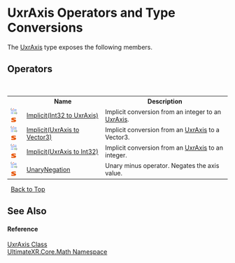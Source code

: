 # UxrAxis Operators and Type Conversions
 

The <a href="T_UltimateXR_Core_Math_UxrAxis">UxrAxis</a> type exposes the following members.


## Operators
&nbsp;<table><tr><th></th><th>Name</th><th>Description</th></tr><tr><td>![Public operator](media/puboperator.gif "Public operator")![Static member](media/static.gif "Static member")</td><td><a href="M_UltimateXR_Core_Math_UxrAxis_op_Implicit">Implicit(Int32 to UxrAxis)</a></td><td>
Implicit conversion from an integer to an <a href="T_UltimateXR_Core_Math_UxrAxis">UxrAxis</a>.</td></tr><tr><td>![Public operator](media/puboperator.gif "Public operator")![Static member](media/static.gif "Static member")</td><td><a href="M_UltimateXR_Core_Math_UxrAxis_op_Implicit_1">Implicit(UxrAxis to Vector3)</a></td><td>
Implicit conversion from an <a href="T_UltimateXR_Core_Math_UxrAxis">UxrAxis</a> to a Vector3.</td></tr><tr><td>![Public operator](media/puboperator.gif "Public operator")![Static member](media/static.gif "Static member")</td><td><a href="M_UltimateXR_Core_Math_UxrAxis_op_Implicit_2">Implicit(UxrAxis to Int32)</a></td><td>
Implicit conversion from an <a href="T_UltimateXR_Core_Math_UxrAxis">UxrAxis</a> to an integer.</td></tr><tr><td>![Public operator](media/puboperator.gif "Public operator")![Static member](media/static.gif "Static member")</td><td><a href="M_UltimateXR_Core_Math_UxrAxis_op_UnaryNegation">UnaryNegation</a></td><td>
Unary minus operator. Negates the axis value.</td></tr></table>&nbsp;
<a href="#uxraxis-operators-and-type-conversions">Back to Top</a>

## See Also


#### Reference
<a href="T_UltimateXR_Core_Math_UxrAxis">UxrAxis Class</a><br /><a href="N_UltimateXR_Core_Math">UltimateXR.Core.Math Namespace</a><br />